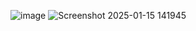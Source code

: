 ![image](https://github.com/user-attachments/assets/87466ff6-b653-400d-a9cd-63b31ea88216)
![Screenshot 2025-01-15 141945](https://github.com/user-attachments/assets/2958e534-0fef-4764-8dfc-cf3e35d88246)
